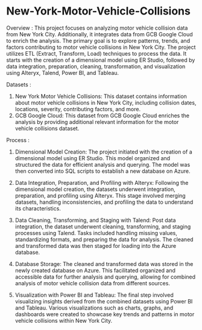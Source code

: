 # New-York-Motor-Vehicle-Collisions
Overview : 
This project focuses on analyzing motor vehicle collision data from New York City. Additionally, it integrates data from GCB Google Cloud to enrich the analysis. The primary goal is to explore patterns, trends, and factors contributing to motor vehicle collisions in New York City. The project utilizes ETL (Extract, Transform, Load) techniques to process the data. It starts with the creation of a dimensional model using ER Studio, followed by data integration, preparation, cleaning, transformation, and visualization using Alteryx, Talend, Power BI, and Tableau.

Datasets : 

1. New York Motor Vehicle Collisions: This dataset contains information about motor vehicle collisions in New York City, including collision dates, locations, severity, contributing factors, and more.
2. GCB Google Cloud: This dataset from GCB Google Cloud enriches the analysis by providing additional relevant information for the motor vehicle collisions dataset.

Process : 

1. Dimensional Model Creation: The project initiated with the creation of a dimensional model using ER Studio. This model organized and structured the data for efficient analysis and querying. The model was then converted into SQL scripts to establish a new database on Azure.

2. Data Integration, Preparation, and Profiling with Alteryx: Following the dimensional model creation, the datasets underwent integration, preparation, and profiling using Alteryx. This stage involved merging datasets, handling inconsistencies, and profiling the data to understand its characteristics.

3. Data Cleaning, Transforming, and Staging with Talend: Post data integration, the dataset underwent cleaning, transforming, and staging processes using Talend. Tasks included handling missing values, standardizing formats, and preparing the data for analysis. The cleaned and transformed data was then staged for loading into the Azure database.

4. Database Storage: The cleaned and transformed data was stored in the newly created database on Azure. This facilitated organized and accessible data for further analysis and querying, allowing for combined analysis of motor vehicle collision data from different sources.

5. Visualization with Power BI and Tableau: The final step involved visualizing insights derived from the combined datasets using Power BI and Tableau. Various visualizations such as charts, graphs, and dashboards were created to showcase key trends and patterns in motor vehicle collisions within New York City.
